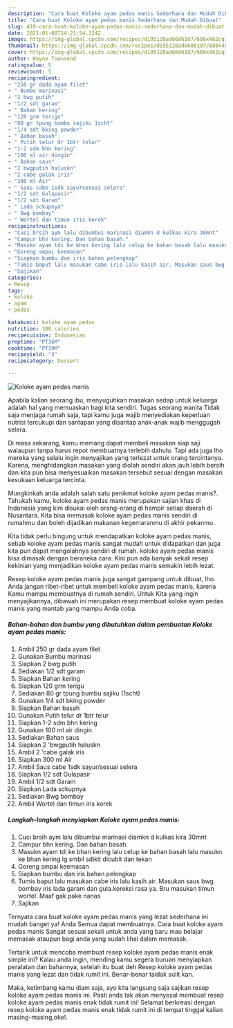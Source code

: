 ```yaml
---
description: "Cara buat Koloke ayam pedas manis Sederhana dan Mudah Dibuat"
title: "Cara buat Koloke ayam pedas manis Sederhana dan Mudah Dibuat"
slug: 419-cara-buat-koloke-ayam-pedas-manis-sederhana-dan-mudah-dibuat
date: 2021-01-08T14:21:54.324Z
image: https://img-global.cpcdn.com/recipes/d195120ad66861d7/680x482cq70/koloke-ayam-pedas-manis-foto-resep-utama.jpg
thumbnail: https://img-global.cpcdn.com/recipes/d195120ad66861d7/680x482cq70/koloke-ayam-pedas-manis-foto-resep-utama.jpg
cover: https://img-global.cpcdn.com/recipes/d195120ad66861d7/680x482cq70/koloke-ayam-pedas-manis-foto-resep-utama.jpg
author: Wayne Townsend
ratingvalue: 5
reviewcount: 5
recipeingredient:
- "250 gr dada ayam filet"
- " Bumbu marinasi"
- "2 bwg putih"
- "1/2 sdt garam"
- " Bahan kering"
- "120 grm terigu"
- "80 gr tpung bumbu sajiku 1scht"
- "1/4 sdt bking powder"
- " Bahan basah"
- " Putih telur dr 1btr telur"
- "1-2 sdm bhn kering"
- "100 ml air dingin"
- " Bahan saus"
- "2 bwgputih haluskn"
- "2 cabe galak iris"
- "300 ml Air"
- " Saus cabe 1sdk sayursesuai selera"
- "1/2 sdt Gulapasir"
- "1/2 sdt Garam"
- " Lada sckupnya"
- " Bwg bombay"
- " Wortel dan timun iris korek"
recipeinstructions:
- "Cuci brsih aym lalu dibumbui marinasi diamkn d kulkas kira 30mnt"
- "Campur bhn kering. Dan bahan basah."
- "Masukn ayam tdi ke bhan kering lalu celup ke bahan basah lalu masukn ke bhan kering lg smbil sdikit dicubit dan tekan"
- "Goreng smpai keemasan"
- "Siapkan bumbu dan iris bahan pelengkap"
- "Tumis baput lalu masukan cabe iris lalu kasih air. Masukan saus bwg bombay iris lada garam dan gula.koreksi rasa ya. Bru masukan timun wortel. Maaf gak pake nanas"
- "Sajikan"
categories:
- Resep
tags:
- koloke
- ayam
- pedas

katakunci: koloke ayam pedas 
nutrition: 300 calories
recipecuisine: Indonesian
preptime: "PT36M"
cooktime: "PT39M"
recipeyield: "3"
recipecategory: Dessert

---
```



![Koloke ayam pedas manis](https://img-global.cpcdn.com/recipes/d195120ad66861d7/680x482cq70/koloke-ayam-pedas-manis-foto-resep-utama.jpg)

Apabila kalian seorang ibu, menyuguhkan masakan sedap untuk keluarga adalah hal yang memuaskan bagi kita sendiri. Tugas seorang  wanita Tidak saja menjaga rumah saja, tapi kamu juga wajib menyediakan keperluan nutrisi tercukupi dan santapan yang disantap anak-anak wajib menggugah selera.

Di masa  sekarang, kamu memang dapat membeli masakan siap saji walaupun tanpa harus repot membuatnya terlebih dahulu. Tapi ada juga lho mereka yang selalu ingin menyajikan yang terlezat untuk orang tercintanya. Karena, menghidangkan masakan yang diolah sendiri akan jauh lebih bersih dan kita pun bisa menyesuaikan masakan tersebut sesuai dengan masakan kesukaan keluarga tercinta. 



Mungkinkah anda adalah salah satu penikmat koloke ayam pedas manis?. Tahukah kamu, koloke ayam pedas manis merupakan sajian khas di Indonesia yang kini disukai oleh orang-orang di hampir setiap daerah di Nusantara. Kita bisa memasak koloke ayam pedas manis sendiri di rumahmu dan boleh dijadikan makanan kegemaranmu di akhir pekanmu.

Kita tidak perlu bingung untuk mendapatkan koloke ayam pedas manis, sebab koloke ayam pedas manis sangat mudah untuk didapatkan dan juga kita pun dapat mengolahnya sendiri di rumah. koloke ayam pedas manis bisa dimasak dengan beraneka cara. Kini pun ada banyak sekali resep kekinian yang menjadikan koloke ayam pedas manis semakin lebih lezat.

Resep koloke ayam pedas manis juga sangat gampang untuk dibuat, lho. Anda jangan ribet-ribet untuk membeli koloke ayam pedas manis, karena Kamu mampu membuatnya di rumah sendiri. Untuk Kita yang ingin menyajikannya, dibawah ini merupakan resep membuat koloke ayam pedas manis yang mantab yang mampu Anda coba.

<!--inarticleads1-->

##### Bahan-bahan dan bumbu yang dibutuhkan dalam pembuatan Koloke ayam pedas manis:

1. Ambil 250 gr dada ayam filet
1. Gunakan  Bumbu marinasi
1. Siapkan 2 bwg putih
1. Sediakan 1/2 sdt garam
1. Siapkan  Bahan kering
1. Siapkan 120 grm terigu
1. Sediakan 80 gr tpung bumbu sajiku (1scht)
1. Gunakan 1/4 sdt bking powder
1. Siapkan  Bahan basah
1. Gunakan  Putih telur dr 1btr telur
1. Siapkan 1-2 sdm bhn kering
1. Gunakan 100 ml air dingin
1. Sediakan  Bahan saus
1. Siapkan 2 &#39;bwgputih haluskn
1. Ambil 2 &#39;cabe galak iris
1. Siapkan 300 ml Air
1. Ambil  Saus cabe 1sdk sayur/sesuai selera
1. Siapkan 1/2 sdt Gulapasir
1. Ambil 1/2 sdt Garam
1. Siapkan  Lada sckupnya
1. Sediakan  Bwg bombay
1. Ambil  Wortel dan timun iris korek




<!--inarticleads2-->

##### Langkah-langkah menyiapkan Koloke ayam pedas manis:

1. Cuci brsih aym lalu dibumbui marinasi diamkn d kulkas kira 30mnt
1. Campur bhn kering. Dan bahan basah.
1. Masukn ayam tdi ke bhan kering lalu celup ke bahan basah lalu masukn ke bhan kering lg smbil sdikit dicubit dan tekan
1. Goreng smpai keemasan
1. Siapkan bumbu dan iris bahan pelengkap
1. Tumis baput lalu masukan cabe iris lalu kasih air. Masukan saus bwg bombay iris lada garam dan gula.koreksi rasa ya. Bru masukan timun wortel. Maaf gak pake nanas
1. Sajikan




Ternyata cara buat koloke ayam pedas manis yang lezat sederhana ini mudah banget ya! Anda Semua dapat membuatnya. Cara buat koloke ayam pedas manis Sangat sesuai sekali untuk anda yang baru mau belajar memasak ataupun bagi anda yang sudah lihai dalam memasak.

Tertarik untuk mencoba membuat resep koloke ayam pedas manis enak simple ini? Kalau anda ingin, mending kamu segera buruan menyiapkan peralatan dan bahannya, setelah itu buat deh Resep koloke ayam pedas manis yang lezat dan tidak rumit ini. Benar-benar taidak sulit kan. 

Maka, ketimbang kamu diam saja, ayo kita langsung saja sajikan resep koloke ayam pedas manis ini. Pasti anda tak akan menyesal membuat resep koloke ayam pedas manis enak tidak rumit ini! Selamat berkreasi dengan resep koloke ayam pedas manis enak tidak rumit ini di tempat tinggal kalian masing-masing,oke!.

